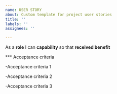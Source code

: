 ```yaml
---
name: USER STORY
about: Custom template for project user stories
title: ''
labels: ''
assignees: ''

---
```


As a **role** I can **capability** so that **received benefit**

*** Acceptance criteria

-Acceptance criteria 1

-Acceptance criteria 2

-Acceptance criteria 3
